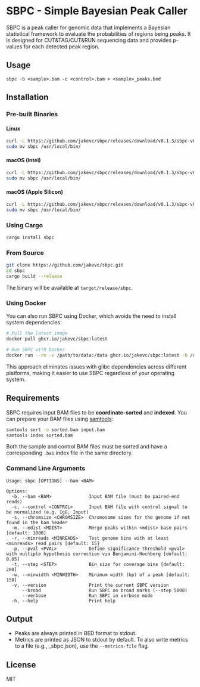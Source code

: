 # SBPC - Simple Bayesian Peak Caller

SBPC is a peak caller for genomic data that implements a Bayesian statistical framework to evaluate the probabilities of regions being peaks. It is designed for CUT&TAG/CUT&RUN sequencing data and provides p-values for each detected peak region.

## Usage

```
sbpc -b <sample>.bam -c <control>.bam > <sample>_peaks.bed
```

## Installation

### Pre-built Binaries

#### Linux

```bash
curl -L https://github.com/jakevc/sbpc/releases/download/v0.1.3/sbpc-v0.1.3-x86_64-unknown-linux-gnu.tar.gz | tar xz
sudo mv sbpc /usr/local/bin/
```

#### macOS (Intel)

```bash
curl -L https://github.com/jakevc/sbpc/releases/download/v0.1.3/sbpc-v0.1.3-x86_64-apple-darwin.tar.gz | tar xz
sudo mv sbpc /usr/local/bin/
```

#### macOS (Apple Silicon)

```bash
curl -L https://github.com/jakevc/sbpc/releases/download/v0.1.3/sbpc-v0.1.3-aarch64-apple-darwin.tar.gz | tar xz
sudo mv sbpc /usr/local/bin/
```

### Using Cargo

```bash
cargo install sbpc
```

### From Source

```bash
git clone https://github.com/jakevc/sbpc.git
cd sbpc
cargo build --release
```

The binary will be available at `target/release/sbpc`.

### Using Docker

You can also run SBPC using Docker, which avoids the need to install system dependencies:

```bash
# Pull the latest image
docker pull ghcr.io/jakevc/sbpc:latest

# Run SBPC with Docker
docker run --rm -v /path/to/data:/data ghcr.io/jakevc/sbpc:latest -b /data/sample.bam -c /data/control.bam -o /data/output_prefix
```

This approach eliminates issues with glibc dependencies across different platforms, making it easier to use SBPC regardless of your operating system.

## Requirements

SBPC requires input BAM files to be **coordinate-sorted** and **indexed**. You can prepare your BAM files using [samtools](http://www.htslib.org/doc/samtools.html):

```bash
samtools sort -o sorted.bam input.bam
samtools index sorted.bam
```

Both the sample and control BAM files must be sorted and have a corresponding `.bai` index file in the same directory.

### Command Line Arguments

```
Usage: sbpc [OPTIONS] --bam <BAM>

Options:
  -b, --bam <BAM>              Input BAM file (must be paired-end reads)
  -c, --control <CONTROL>      Input BAM file with control signal to be normalized (e.g. IgG, Input)
  -s, --chromsize <CHROMSIZE>  Chromosome sizes for the genome if not found in the bam header
  -m, --mdist <MDIST>          Merge peaks within <mdist> base pairs [default: 1000]
  -r, --minreads <MINREADS>    Test genome bins with at least <minreads> read pairs [default: 15]
  -p, --pval <PVAL>            Define significance threshold <pval> with multiple hypothesis correction via Benjamini-Hochberg [default: 0.05]
  -t, --step <STEP>            Bin size for coverage bins [default: 200]
  -w, --minwidth <MINWIDTH>    Minimum width (bp) of a peak [default: 150]
  -v, --version                Print the current SBPC version
      --broad                  Run SBPC on broad marks (--step 5000)
      --verbose                Run SBPC in verbose mode
  -h, --help                   Print help
```

## Output

- Peaks are always printed in BED format to stdout.
- Metrics are printed as JSON to stdout by default. To also write metrics to a file (e.g., <prefix>_sbpc.json), use the `--metrics-file` flag.

## License

MIT
